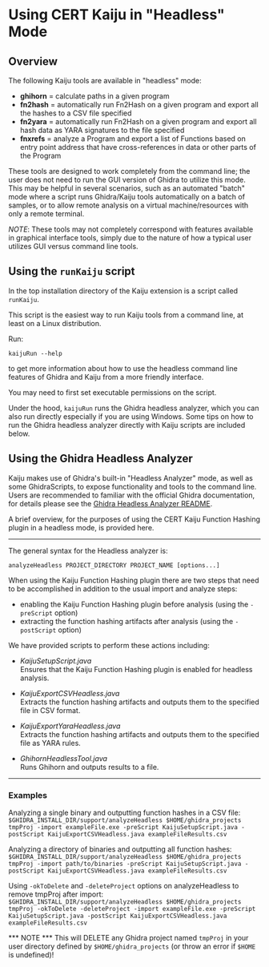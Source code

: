 # Using CERT Kaiju in "Headless" Mode

## Overview

The following Kaiju tools are available in "headless" mode:

- **ghihorn** = calculate paths in a given program
- **fn2hash** = automatically run Fn2Hash on a given program
and export all the hashes to a CSV file specified
- **fn2yara** = automatically run Fn2Hash on a given program
and export all hash data as YARA signatures to the file specified
- **fnxrefs** = analyze a Program and export a list of Functions
based on entry point address that have cross-references in
data or other parts of the Program

These tools are designed to work completely from the command line;
the user does not need to run the GUI version of Ghidra to utilize
this mode. This may be helpful in several scenarios, such as
an automated "batch" mode where a script runs Ghidra/Kaiju tools
automatically on a batch of samples, or to allow remote analysis
on a virtual machine/resources with only a remote terminal.

*NOTE*: These tools may not completely correspond with features available
in graphical interface tools, simply due to the nature of
how a typical user utilizes GUI versus command line tools.

## Using the `runKaiju` script

In the top installation directory of the Kaiju extension is a script called `runKaiju`.

This script is the easiest way to run Kaiju tools from a command line,
at least on a Linux distribution.

Run:
```
kaijuRun --help
```
to get more information about how to use the headless command line features of
Ghidra and Kaiju from a more friendly interface.

You may need to first set executable permissions on the script.

Under the hood, `kaijuRun` runs the Ghidra headless analyzer, which you can also
run directly especially if you are using Windows. Some tips on how to run the
Ghidra headless analyzer directly with Kaiju scripts are included below.

## Using the Ghidra Headless Analyzer

Kaiju makes use of Ghidra's built-in "Headless Analyzer" mode, as well
as some GhidraScripts, to expose functionality and tools to the command line.
Users are recommended to familiar with the official Ghidra documentation,
for details please see the [Ghidra Headless Analyzer README](https://ghidra.re/ghidra_docs/analyzeHeadlessREADME.html).

A brief overview, for the purposes of using the CERT Kaiju Function Hashing plugin in a headless mode, is provided here.

---
The general syntax for the Headless analyzer is:

`analyzeHeadless PROJECT_DIRECTORY PROJECT_NAME [options...]`

When using the Kaiju Function Hashing plugin there are two steps that need to be accomplished in addition to the usual import and analyze steps:

- enabling the Kaiju Function Hashing plugin before analysis (using the `-preScript` option)
- extracting the function hashing artifacts after analysis (using the `-postScript` option)

We have provided scripts to perform these actions including:

- _KaijuSetupScript.java_  
Ensures that the Kaiju Function Hashing plugin is enabled for headless analysis.

- _KaijuExportCSVHeadless.java_  
Extracts the function hashing artifacts and outputs them to the specified file in CSV format.

- _KaijuExportYaraHeadless.java_  
Extracts the function hashing artifacts and outputs them to the specified file as YARA rules.

- _GhihornHeadlessTool.java_  
Runs Ghihorn and outputs results to a file.

---

### Examples 

Analyzing a single binary and outputting function hashes in a CSV file:  
`$GHIDRA_INSTALL_DIR/support/analyzeHeadless $HOME/ghidra_projects tmpProj -import exampleFile.exe -preScript KaijuSetupScript.java -postScript KaijuExportCSVHeadless.java exampleFileResults.csv`

Analyzing a directory of binaries and outputting all function hashes:  
`$GHIDRA_INSTALL_DIR/support/analyzeHeadless $HOME/ghidra_projects tmpProj -import path/to/binaries -preScript KaijuSetupScript.java -postScript KaijuExportCSVHeadless.java exampleFileResults.csv`


Using `-okToDelete` and `-deleteProject` options on analyzeHeadless to remove tmpProj after import:  
`$GHIDRA_INSTALL_DIR/support/analyzeHeadless $HOME/ghidra_projects tmpProj -okToDelete -deleteProject -import exampleFile.exe -preScript KaijuSetupScript.java -postScript KaijuExportCSVHeadless.java exampleFileResults.csv`

*** NOTE *** This will DELETE any Ghidra project named `tmpProj` in your user directory defined by `$HOME/ghidra_projects` (or throw an error if `$HOME` is undefined)!

